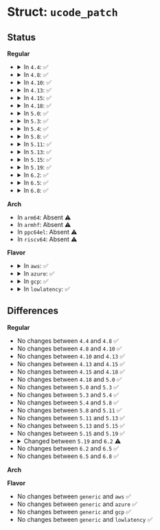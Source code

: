 # Struct: <code>ucode_patch</code>

## Status
<b>Regular</b>
<ul>
<li>
<details>
<summary>In <code>4.4</code>: ✅</summary>

```c
struct ucode_patch {
    struct list_head plist;
    void *data;
    u32 patch_id;
    u16 equiv_cpu;
};
```
</details>
</li>
<li>
<details>
<summary>In <code>4.8</code>: ✅</summary>

```c
struct ucode_patch {
    struct list_head plist;
    void *data;
    u32 patch_id;
    u16 equiv_cpu;
};
```
</details>
</li>
<li>
<details>
<summary>In <code>4.10</code>: ✅</summary>

```c
struct ucode_patch {
    struct list_head plist;
    void *data;
    u32 patch_id;
    u16 equiv_cpu;
};
```
</details>
</li>
<li>
<details>
<summary>In <code>4.13</code>: ✅</summary>

```c
struct ucode_patch {
    struct list_head plist;
    void *data;
    u32 patch_id;
    u16 equiv_cpu;
};
```
</details>
</li>
<li>
<details>
<summary>In <code>4.15</code>: ✅</summary>

```c
struct ucode_patch {
    struct list_head plist;
    void *data;
    u32 patch_id;
    u16 equiv_cpu;
};
```
</details>
</li>
<li>
<details>
<summary>In <code>4.18</code>: ✅</summary>

```c
struct ucode_patch {
    struct list_head plist;
    void *data;
    u32 patch_id;
    u16 equiv_cpu;
};
```
</details>
</li>
<li>
<details>
<summary>In <code>5.0</code>: ✅</summary>

```c
struct ucode_patch {
    struct list_head plist;
    void *data;
    u32 patch_id;
    u16 equiv_cpu;
};
```
</details>
</li>
<li>
<details>
<summary>In <code>5.3</code>: ✅</summary>

```c
struct ucode_patch {
    struct list_head plist;
    void *data;
    u32 patch_id;
    u16 equiv_cpu;
};
```
</details>
</li>
<li>
<details>
<summary>In <code>5.4</code>: ✅</summary>

```c
struct ucode_patch {
    struct list_head plist;
    void *data;
    u32 patch_id;
    u16 equiv_cpu;
};
```
</details>
</li>
<li>
<details>
<summary>In <code>5.8</code>: ✅</summary>

```c
struct ucode_patch {
    struct list_head plist;
    void *data;
    u32 patch_id;
    u16 equiv_cpu;
};
```
</details>
</li>
<li>
<details>
<summary>In <code>5.11</code>: ✅</summary>

```c
struct ucode_patch {
    struct list_head plist;
    void *data;
    u32 patch_id;
    u16 equiv_cpu;
};
```
</details>
</li>
<li>
<details>
<summary>In <code>5.13</code>: ✅</summary>

```c
struct ucode_patch {
    struct list_head plist;
    void *data;
    u32 patch_id;
    u16 equiv_cpu;
};
```
</details>
</li>
<li>
<details>
<summary>In <code>5.15</code>: ✅</summary>

```c
struct ucode_patch {
    struct list_head plist;
    void *data;
    u32 patch_id;
    u16 equiv_cpu;
};
```
</details>
</li>
<li>
<details>
<summary>In <code>5.19</code>: ✅</summary>

```c
struct ucode_patch {
    struct list_head plist;
    void *data;
    u32 patch_id;
    u16 equiv_cpu;
};
```
</details>
</li>
<li>
<details>
<summary>In <code>6.2</code>: ✅</summary>

```c
struct ucode_patch {
    struct list_head plist;
    void *data;
    unsigned int size;
    u32 patch_id;
    u16 equiv_cpu;
};
```
</details>
</li>
<li>
<details>
<summary>In <code>6.5</code>: ✅</summary>

```c
struct ucode_patch {
    struct list_head plist;
    void *data;
    unsigned int size;
    u32 patch_id;
    u16 equiv_cpu;
};
```
</details>
</li>
<li>
<details>
<summary>In <code>6.8</code>: ✅</summary>

```c
struct ucode_patch {
    struct list_head plist;
    void *data;
    unsigned int size;
    u32 patch_id;
    u16 equiv_cpu;
};
```
</details>
</li>
</ul>
<b>Arch</b>
<ul>
<li>
In <code>arm64</code>: Absent ⚠️
</li>
<li>
In <code>armhf</code>: Absent ⚠️
</li>
<li>
In <code>ppc64el</code>: Absent ⚠️
</li>
<li>
In <code>riscv64</code>: Absent ⚠️
</li>
</ul>
<b>Flavor</b>
<ul>
<li>
<details>
<summary>In <code>aws</code>: ✅</summary>

```c
struct ucode_patch {
    struct list_head plist;
    void *data;
    u32 patch_id;
    u16 equiv_cpu;
};
```
</details>
</li>
<li>
<details>
<summary>In <code>azure</code>: ✅</summary>

```c
struct ucode_patch {
    struct list_head plist;
    void *data;
    u32 patch_id;
    u16 equiv_cpu;
};
```
</details>
</li>
<li>
<details>
<summary>In <code>gcp</code>: ✅</summary>

```c
struct ucode_patch {
    struct list_head plist;
    void *data;
    u32 patch_id;
    u16 equiv_cpu;
};
```
</details>
</li>
<li>
<details>
<summary>In <code>lowlatency</code>: ✅</summary>

```c
struct ucode_patch {
    struct list_head plist;
    void *data;
    u32 patch_id;
    u16 equiv_cpu;
};
```
</details>
</li>
</ul>

## Differences
<b>Regular</b>
<ul>
<li>
No changes between <code>4.4</code> and <code>4.8</code> ✅
</li>
<li>
No changes between <code>4.8</code> and <code>4.10</code> ✅
</li>
<li>
No changes between <code>4.10</code> and <code>4.13</code> ✅
</li>
<li>
No changes between <code>4.13</code> and <code>4.15</code> ✅
</li>
<li>
No changes between <code>4.15</code> and <code>4.18</code> ✅
</li>
<li>
No changes between <code>4.18</code> and <code>5.0</code> ✅
</li>
<li>
No changes between <code>5.0</code> and <code>5.3</code> ✅
</li>
<li>
No changes between <code>5.3</code> and <code>5.4</code> ✅
</li>
<li>
No changes between <code>5.4</code> and <code>5.8</code> ✅
</li>
<li>
No changes between <code>5.8</code> and <code>5.11</code> ✅
</li>
<li>
No changes between <code>5.11</code> and <code>5.13</code> ✅
</li>
<li>
No changes between <code>5.13</code> and <code>5.15</code> ✅
</li>
<li>
No changes between <code>5.15</code> and <code>5.19</code> ✅
</li>
<li>
<details>
<summary>Changed between <code>5.19</code> and <code>6.2</code> ⚠️</summary>
<ul>
<li>
<b>Field added. </b>
<code>unsigned int size</code>
</li>
</ul>
</details>
</li>
<li>
No changes between <code>6.2</code> and <code>6.5</code> ✅
</li>
<li>
No changes between <code>6.5</code> and <code>6.8</code> ✅
</li>
</ul>
<b>Arch</b>
<ul>
</ul>
<b>Flavor</b>
<ul>
<li>
No changes between <code>generic</code> and <code>aws</code> ✅
</li>
<li>
No changes between <code>generic</code> and <code>azure</code> ✅
</li>
<li>
No changes between <code>generic</code> and <code>gcp</code> ✅
</li>
<li>
No changes between <code>generic</code> and <code>lowlatency</code> ✅
</li>
</ul>
